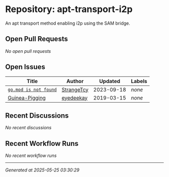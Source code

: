 # Repository: apt-transport-i2p

An apt transport method enabling i2p using the SAM bridge.

## Open Pull Requests


*No open pull requests*


## Open Issues


| Title | Author | Updated | Labels |
|-------|--------|---------|--------|
| [`go.mod is not found`](https://github.com/eyedeekay/apt-transport-i2p/issues/2) | [StrangeTcy](https://github.com/StrangeTcy) | 2023-09-18 | *none* |
| [Guinea-Pigging](https://github.com/eyedeekay/apt-transport-i2p/issues/1) | [eyedeekay](https://github.com/eyedeekay) | 2019-03-15 | *none* |



## Recent Discussions


*No recent discussions*


## Recent Workflow Runs


*No recent workflow runs*


---
*Generated at 2025-05-25 03:30:29*
